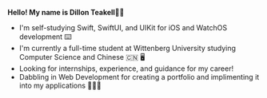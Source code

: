 **Hello! My name is Dillon Teakell👋🏻**
- I'm self-studying Swift, SwiftUI, and UIKit for iOS and WatchOS development ⌨️
- I'm currently a full-time student at Wittenberg University studying Computer Science and Chinese 🇨🇳 🖥️
- Looking for internships, experience, and guidance for my career! 
- Dabbling in Web Development for creating a portfolio and implimenting it into my applications 👨🏻‍💻
